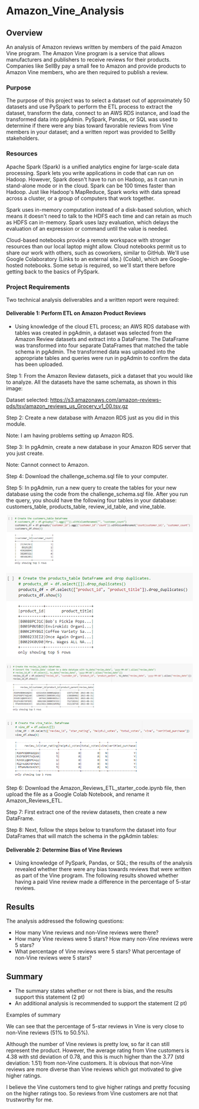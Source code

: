 # Amazon_Vine_Analysis

## Overview
An analysis of Amazon reviews written by members of the paid Amazon Vine program. The Amazon Vine program is a service that allows manufacturers and publishers to receive reviews for their products. Companies like SellBy pay a small fee to Amazon and provide products to Amazon Vine members, who are then required to publish a review.

### Purpose
The purpose of this project was to select a dataset out of approximately 50 datasets and use PySpark to perform the ETL process to extract the dataset, transform the data, connect to an AWS RDS instance, and load the transformed data into pgAdmin. PySpark, Pandas, or SQL was used to determine if there were any bias toward favorable reviews from Vine members in your dataset; and a written report was provided to SellBy stakeholders.

### Resources

Apache Spark (Spark) is a unified analytics engine for large-scale data processing. Spark lets you write applications in code that can run on Hadoop. However, Spark doesn't have to run on Hadoop, as it can run in stand-alone mode or in the cloud. Spark can be 100 times faster than Hadoop. Just like Hadoop's MapReduce, Spark works with data spread across a cluster, or a group of computers that work together.

Spark uses in-memory computation instead of a disk-based solution, which means it doesn't need to talk to the HDFS each time and can retain as much as HDFS can in-memory. Spark uses lazy evaluation, which delays the evaluation of an expression or command until the value is needed.

Cloud-based notebooks provide a remote workspace with stronger resources than our local laptop might allow. Cloud notebooks permit us to share our work with others, such as coworkers, similar to GitHub. We'll use Google Colaboratory (Links to an external site.) (Colab), which are Google-hosted notebooks. Some setup is required, so we'll start there before getting back to the basics of PySpark.


### Project Requirements

Two technical analysis deliverables and a written report were required:

#### Deliverable 1: Perform ETL on Amazon Product Reviews

- Using knowledge of the cloud ETL process; an AWS RDS database with tables was created in pgAdmin, a dataset was selected from the Amazon Review datasets and extract into a DataFrame. The DataFrame was transformed into four separate DataFrames that matched the table schema in pgAdmin. The transformed data was uploaded into the appropriate tables and queries were run in pgAdmin to confirm the data has been uploaded.

Step 1: From the Amazon Review datasets, pick a dataset that you would like to analyze. All the datasets have the same schemata, as shown in this image:

Dataset selected: https://s3.amazonaws.com/amazon-reviews-pds/tsv/amazon_reviews_us_Grocery_v1_00.tsv.gz

Step 2: Create a new database with Amazon RDS just as you did in this module.

Note: I am having problems setting up Amazon RDS.

Step 3: In pgAdmin, create a new database in your Amazon RDS server that you just create.

Note: Cannot connect to Amazon.

Step 4: Download the challenge_schema.sql file to your computer.

Step 5: In pgAdmin, run a new query to create the tables for your new database using the code from the challenge_schema.sql file. After you run the query, you should have the following four tables in your database: customers_table, products_table, review_id_table, and vine_table.

![customers_table.png](https://github.com/KimberlyCrawford/Amazon_Vine_Analysis/blob/main/Resources/customers_table.png)

![products_table.png](https://github.com/KimberlyCrawford/Amazon_Vine_Analysis/blob/main/Resources/products_table.png)

![review_id_table.png](https://github.com/KimberlyCrawford/Amazon_Vine_Analysis/blob/main/Resources/review_id_table.png)

![vine_table.png](https://github.com/KimberlyCrawford/Amazon_Vine_Analysis/blob/main/Resources/vine_table.png)

Step 6: Download the Amazon_Reviews_ETL_starter_code.ipynb file, then upload the file as a Google Colab Notebook, and rename it Amazon_Reviews_ETL.

Step 7: First extract one of the review datasets, then create a new DataFrame.

Step 8: Next, follow the steps below to transform the dataset into four DataFrames that will match the schema in the pgAdmin tables:

#### Deliverable 2: Determine Bias of Vine Reviews

- Using knowledge of PySpark, Pandas, or SQL; the results of the analysis revealed whether there were any bias towards reviews that were written as part of the Vine program. The following results showed whether having a paid Vine review made a difference in the percentage of 5-star reviews.

## Results

The analysis addressed the following questions:

- How many Vine reviews and non-Vine reviews were there?
- How many Vine reviews were 5 stars? How many non-Vine reviews were 5 stars?
- What percentage of Vine reviews were 5 stars? What percentage of non-Vine reviews were 5 stars?

## Summary

- The summary states whether or not there is bias, and the results support this statement (2 pt)
- An additional analysis is recommended to support the statement (2 pt)

Examples of summary

We can see that the percentage of 5-star reviews in Vine is very close to non-Vine reviews (51% to 50.5%).

Although the number of Vine reviews is pretty low, so far it can still represent the product. However, the average rating from Vine customers is 4.38 with std deviation of 0.78, and this is much higher than the 3.77 (std deviation: 1.51) from non-Vine customers. It is obvious that non-Vine reviews are more diverse than Vine reviews which got motivated to give higher ratings.

I believe the Vine customers tend to give higher ratings and pretty focusing on the higher ratings too. So reviews from Vine customers are not that trustworthy for me.

